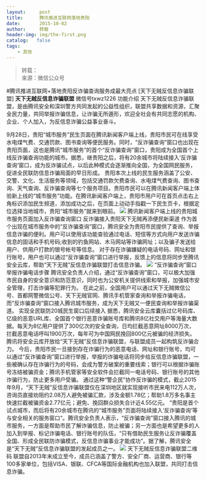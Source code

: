 ```yaml
---
layout:     post
title:      腾讯推进互联网落地贵阳
date:       2015-10-02
author:     转载
header-img: img/the-first.png
catalog:   false
tags:
    - 其他
---
```


<blockquote><p>转载：<br>
来源：微信公众号</p></blockquote>

#腾讯推进互联网+落地贵阳反诈骗查询服务成最大亮点
[天下无贼反信息诈骗联盟]
**天下无贼反信息诈骗联盟**
微信号txwz1226
功能介绍
天下无贼反信息诈骗联盟，是由腾讯安全和深圳警方共同发起的公益性组织，联盟共享数据和资源，汇聚全民力量，共同举报诈骗信息，让诈骗无所遁形，欢迎全社会有共同志愿的机构、企业、个人加入，为反信息诈骗公益事业奋斗。

9月28日，贵阳“城市服务”民生页面在腾讯新闻客户端上线，贵阳市民可在线享受水电煤气费、交通罚款、图书查询等便民服务。同时，“反诈骗查询”窗口也出现在贵阳页面，这也是腾讯“城市服务”的首个“反诈骗查询”窗口，贵阳成为全国首个上线反诈骗查询功能的城市。据悉，继贵阳之后，将有20余城市将陆续接入‘反诈骗查询’窗口，成为反诈骗试点，以后此种模式会逐渐推向全国，为全国网民服务，促进全民联防信息诈骗局面的早日形成。
贵阳本次上线的民生服务涵盖了公安、交警、文化、生活服务等领域，包括交通罚款欠费查询、水电煤气费查询、图书查询、天气查询、反诈骗查询等七个服务项目。贵阳市民可以在腾讯新闻客户端上体验新上线的“城市服务”功能。在腾讯新闻客户端上，贵阳市用户可在首页点击右上角标识添加民生频道，添加成功之后，在页面上动动手指戳一下民生页卡，根据定位选择当地城市，贵阳“城市服务”就来到眼前。
![]({{site.baseurl}}/postimg/3Frx8wcpibSt7Yu06SQT9JQRkDc7ahE1jk4A5U7ztXdacNpn3NQwicvzC66zHicWaE6HATQ9oBNK7TibQkyrn0kt2g.png)
腾讯新闻客户端上线的贵阳城市服务页面加入反诈骗查询窗口
反诈骗接入贵阳天下无贼再添便民新渠道
作为首个出现在城市服务中的“反诈骗查询”窗口，腾讯安全为贵阳市民提供了查询、举报信息诈骗的便利。用户可以使用该功能查验通过电话、短信等方式向用户发送诈骗信息的固话和手机号码;收到的钓鱼网站、木马网站等诈骗网址；以及骗子发送给用户、供用户打款的银号帐号等信息。
对于存在诈骗嫌疑的电话号码、网址和银行账号，用户也可以通过“反诈骗查询”窗口进行举报，反馈上的信息将同步至腾讯安全云库，帮助“天下无贼”反信息诈骗联盟打击信息诈骗。
![]({{site.baseurl}}/postimg/3Frx8wcpibSt7Yu06SQT9JQRkDc7ahE1jaXLCaQ4wbExC2SeDCoPPYn8dUM6rY0WdeZwShDYpVOvvYvLtnk1cmg.jpeg)
“反诈骗查询”窗口举报诈骗电话步骤
腾讯安全负责人介绍，通过“反诈骗查询”窗口，可以极大加强市民自身的安全意识和防范意识，同时也为公安机关提供线索和举报，加强城市安全管理，打击诈骗等犯罪行为。
在此之前，全国用户可以通过天下无贼微信公号、首都网警微信公号、天下无贼官网、腾讯手机管家查询和举报诈骗电话，而“反诈骗查询”窗口接入腾讯城市服务，成为天下无贼又一便民查询和举报诈骗渠道。
实现全民联防20城民生窗口后续接入
据悉，腾讯安全云库囊括过亿号码库、亿级的恶意URL库、全国首个银行恶意诈骗账号库和腾讯8亿社交用户等海量大数据。每天为8亿用户提供了300亿次的安全查询，日均拦截恶意网址8000万次，拦截恶意电话呼叫1900万次，每年可为中国网民挽回800亿元被骗的经济损失。腾讯将安全云库开放给“天下无贼”反信息诈骗联盟，与联盟成员一起构筑反诈骗合力。
今后，贵阳市民一旦接到存在诈骗行为的恶意电话、网址和银行账号，均可以通过“反诈骗查询”窗口进行举报，举报的诈骗电话将同步给反信息诈骗联盟，一些被确认存在诈骗行为的号码，会成为警方破案的重要线索；银行可以根据诈骗账号冻结被骗资金；腾讯手机管家等安全软件会拦截同一电话号码、银行账号的其他诈骗行为，防止更多用户受骗。
通过这种“警企民”协作反诈骗的模式，截止2015年9月，“天下无贼”反信息诈骗联盟仅在深圳地区就实现接听市民来电112万人次，咨询员直接劝阻约2.08万人避免被骗汇款，涉及金额1.78亿；帮助1.8万多名事主快速拦截被骗资金2.77亿元；避免、挽回群众损失合计近4.55亿元。
“贵阳是首个试点城市，而后将有20余城市在腾讯的“城市服务”页面将陆续接入‘反诈骗查询’等与安全相关的服务窗口“。腾讯安全负责人表示，“反诈骗查询”窗口接入腾讯的城市服务，一方面是帮助市民了解诈骗信息，防止被骗；另一方面也是希望更多的人加入到举报、标记诈骗电话、银行账号的队伍，“只有借助民生服务让反诈骗覆盖全国、形成全民联防诈骗模式，反信息诈骗事业才能成功”。据了解，腾讯安全是“天下无贼”反信息诈骗联盟的发起成员之一。
![]({{site.baseurl}}/postimg/3Frx8wcpibSt7Yu06SQT9JQRkDc7ahE1jrRQjurWjEnTFgGlTHGRTaE6X7ef0niaDjOONeZy4JGwkwkU6CA9K6uw.jpeg)
天下无贼反信息诈骗联盟二维码
联盟自2013年末成立至今，成员已涵盖了警方、安全厂商、运营商、银行等100多家单位，包括VISA、银联、CFCA等国际金融机构也加入联盟，共同打击信息诈骗。
